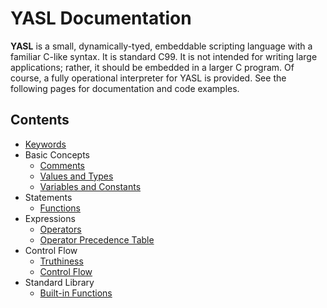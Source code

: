 # YASL Documentation

__YASL__ is a small, dynamically-tyed, embeddable scripting language with a familiar C-like syntax. It is standard C99. It is not 
intended for writing large applications; rather, it should be embedded in a larger C program. Of course, a fully operational 
interpreter for YASL is provided. See the following pages for documentation and code examples.

## Contents

* [Keywords](https://yasl-lang.github.io/docs/keywords)
* Basic Concepts
  * [Comments](https://yasl-lang.github.io/docs/basic-concepts/comments)
  * [Values and Types](https://yasl-lang.github.io/docs/basic-concepts/values-and-types)
  * [Variables and Constants](https://yasl-lang.github.io/docs/basic-concepts/variables-and-constants)
* Statements
  * [Functions](https://yasl-lang.github.io/docs/statements/functions)
* Expressions
  * [Operators](https://yasl-lang.github.io/docs/expressions/operators)
  * [Operator Precedence Table](https://yasl-lang.github.io/docs/expressions/operator-precedence-table)
* Control Flow
  * [Truthiness](https://yasl-lang.github.io/docs/control-flow/truthiness)
  * [Control Flow](https://yasl-lang.github.io/docs/control-flow/control-flow)
* Standard Library
  * [Built-in Functions](https://yasl-lang.github.io/docs/standard-library/builtin-functions)
